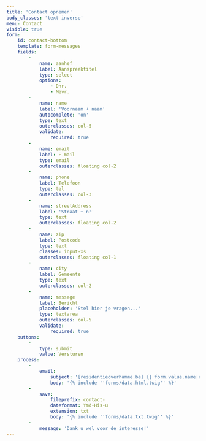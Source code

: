 ```yaml
---
title: 'Contact opnemen'
body_classes: 'text inverse'
menu: Contact
visible: true
form:
    id: contact-bottom
    template: form-messages
    fields:
        -
            name: aanhef
            label: Aanspreektitel
            type: select
            options:
                - Dhr.
                - Mevr.
        -
            name: name
            label: 'Voornaam + naam'
            autocomplete: 'on'
            type: text
            outerclasses: col-5
            validate:
                required: true
        -
            name: email
            label: E-mail
            type: email
            outerclasses: floating col-2
        -
            name: phone
            label: Telefoon
            type: tel
            outerclasses: col-3
        -
            name: streetAddress
            label: 'Straat + nr'
            type: text
            outerclasses: floating col-2
        -
            name: zip
            label: Postcode
            type: text
            classes: input-xs
            outerclasses: floating col-1
        -
            name: city
            label: Gemeente
            type: text
            outerclasses: col-2
        -
            name: message
            label: Bericht
            placeholder: 'Stel hier je vragen...'
            type: textarea
            outerclasses: col-5
            validate:
                required: true
    buttons:
        -
            type: submit
            value: Versturen
    process:
        -
            email:
                subject: '[residentieoverhamme.be] {{ form.value.name|e }}'
                body: '{% include ''forms/data.html.twig'' %}'
        -
            save:
                fileprefix: contact-
                dateformat: Ymd-His-u
                extension: txt
                body: '{% include ''forms/data.txt.twig'' %}'
        -
            message: 'Dank u wel voor de interesse!'
---
```


